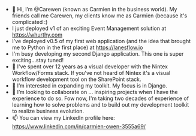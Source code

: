- 👋 Hi, I’m @Carewen (known as Carmien in the business world). My friends call me Carewen, my clients know me as Carmien (because it's complicated :)
- I just deployed v1 of an exciting Event Management solution at https://whurthy.com
- I've deployed v0.5 of my first web application (and the idea that brought me to Python in the first place) at https://lanesflow.io
- I'm busy developing my second Django application. This one is super exciting...stay tuned!
- 👀 I've spent over 12 years as a visual developer with the Nintex Workflow/Forms stack. If you've not heard of Nintex
it's a visual workflow development tool on the SharePoint stack. 
- 🌱 I’m interested in expanding my toolkit. My focus is in Django.
- 💞️ I’m looking to collaborate on ... inspiring projects when I have the experience to do so. Fow now, I'm taking two decades of experience of learning how to solve 
problems and to build out my development toolkit to realize business evolution.
- 📫 You can view my LinkedIn profile here: https://www.linkedin.com/in/carmien-owen-3555a69/

<!---
Carewen/Carewen is a ✨ special ✨ repository because its `README.md` (this file) appears on your GitHub profile.
You can click the Preview link to take a look at your changes.
--->
